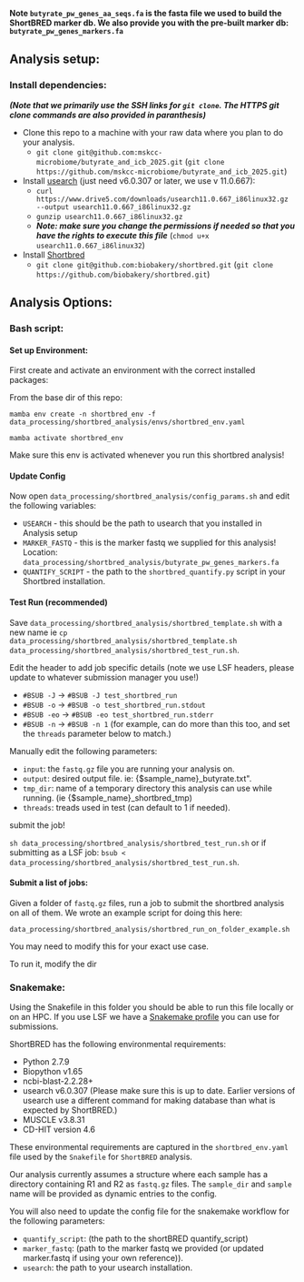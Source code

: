**Note `butyrate_pw_genes_aa_seqs.fa` is the fasta file we used to build the ShortBRED marker db. We also provide you with the pre-built marker db: `butyrate_pw_genes_markers.fa`**

## Analysis setup:

### Install dependencies:
***(Note that we primarily use the SSH links for `git clone`.  The HTTPS git clone commands are also provided in paranthesis)***

- Clone this repo to a machine with your raw data where you plan to do your analysis. 
    - `git clone git@github.com:mskcc-microbiome/butyrate_and_icb_2025.git` (`git clone https://github.com/mskcc-microbiome/butyrate_and_icb_2025.git`)
- Install [usearch](https://www.drive5.com/usearch/download.html) (just need v6.0.307 or later, we use v 11.0.667):
    - `curl https://www.drive5.com/downloads/usearch11.0.667_i86linux32.gz --output usearch11.0.667_i86linux32.gz`
    - `gunzip usearch11.0.667_i86linux32.gz`
    - ***Note: make sure you change the permissions if needed so that you have the rights to execute this file*** (`chmod u+x usearch11.0.667_i86linux32`)
- Install [Shortbred](https://huttenhower.sph.harvard.edu/shortbred/)
    - `git clone git@github.com:biobakery/shortbred.git` (`git clone https://github.com/biobakery/shortbred.git`)


## Analysis Options:

### Bash script:

#### Set up Environment:

First create and activate an environment with the correct installed packages:

From the base dir of this repo:

```
mamba env create -n shortbred_env -f data_processing/shortbred_analysis/envs/shortbred_env.yaml 
```
```
mamba activate shortbred_env
```
Make sure this env is activated whenever you run this shortbred analysis! 

#### Update Config

Now open `data_processing/shortbred_analysis/config_params.sh` and edit the following variables:

- `USEARCH` - this should be the path to usearch that you installed in Analysis setup
- `MARKER_FASTQ` - this is the marker fastq we supplied for this analysis!  Location: `data_processing/shortbred_analysis/butyrate_pw_genes_markers.fa`
- `QUANTIFY_SCRIPT` -  the path to the `shortbred_quantify.py` script in your Shortbred installation. 

#### Test Run (recommended)

Save `data_processing/shortbred_analysis/shortbred_template.sh` with a new name ie `cp data_processing/shortbred_analysis/shortbred_template.sh data_processing/shortbred_analysis/shortbred_test_run.sh`.

Edit the header to add job specific details (note we use LSF headers, please update to whatever submission manager you use!)

- `#BSUB -J` -> `#BSUB -J test_shortbred_run`
- `#BSUB -o` -> `#BSUB -o test_shortbred_run.stdout`
- `#BSUB -eo` -> `#BSUB -eo test_shortbred_run.stderr`
- `#BSUB -n` -> `#BSUB -n 1` (for example, can do more than this too, and set the `threads` parameter below to match.)

Manually edit the following parameters:

- `input`: the `fastq.gz` file you are running your analysis on. 
- `output`: desired output file.  ie: {$sample_name}_butyrate.txt".
- `tmp_dir`: name of a temporary directory this analysis can use while running. (ie {$sample_name}_shortbred_tmp)
- `threads`: treads used in test (can default to 1 if needed).

submit the job!

`sh data_processing/shortbred_analysis/shortbred_test_run.sh` or if submitting as a LSF job: `bsub < data_processing/shortbred_analysis/shortbred_test_run.sh`.

#### Submit a list of jobs:

Given a folder of `fastq.gz` files, run a job to submit the shortbred analysis on all of them.  We wrote an example script for doing this here:

`data_processing/shortbred_analysis/shortbred_run_on_folder_example.sh`

You may need to modify this for your exact use case. 

To run it, modify the dir



### Snakemake:

Using the Snakefile in this folder you should be able to run this file locally or on an HPC. If you use LSF we have a [Snakemake profile](https://github.com/vdblab/vdblab-profile) you can use for submissions. 

ShortBRED has the following environmental requirements:
- Python 2.7.9
- Biopython v1.65
- ncbi-blast-2.2.28+
- usearch v6.0.307 (Please make sure this is up to date. Earlier versions of usearch use a different command for making database than what is expected by ShortBRED.)
- MUSCLE v3.8.31
- CD-HIT version 4.6

These environmental requirements are captured in the `shortbred_env.yaml` file used by the `Snakefile` for `ShortBRED` analysis. 

Our analysis currently assumes a structure where each sample has a directory containing R1 and R2 as `fastq.gz` files.  The `sample_dir` and `sample` name will be provided as dynamic entries to the config.

You will also need to update the config file for the snakemake workflow for the following parameters:
- `quantify_script`: (the path to the shortBRED quantify_script)
- `marker_fastq`: (path to the marker fastq we provided (or updated marker.fastq if using your own reference)).
- `usearch`: the path to your usearch installation. 

